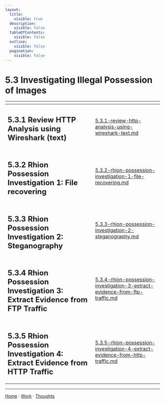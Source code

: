 ```yaml
---
layout:
  title:
    visible: true
  description:
    visible: false
  tableOfContents:
    visible: false
  outline:
    visible: false
  pagination:
    visible: false
---
```


# 5.3 Investigating Illegal Possession of Images

<table data-view="cards">
  <thead>
    <tr>
      <th></th>
      <th data-hidden data-card-target data-type="content-ref"></th>
    </tr>
  </thead>
  <tbody>
    <tr>
      <td><h2>5.3.1 Review HTTP Analysis using Wireshark (text)</h2></td>
      <td><a href="5.3.1-review-http-analysis-using-wireshark-text.md">5.3.1-review-http-analysis-using-wireshark-text.md</a></td>
    </tr>
    <tr>
      <td><h2>5.3.2 Rhion Possession Investigation 1: File recovering</h2></td>
      <td><a href="5.3.2-rhion-possession-investigation-1-file-recovering.md">5.3.2-rhion-possession-investigation-1-file-recovering.md</a></td>
    </tr>
    <tr>
      <td><h2>5.3.3 Rhion Possession Investigation 2: Steganography</h2></td>
      <td><a href="5.3.3-rhion-possession-investigation-2-steganography.md">5.3.3-rhion-possession-investigation-2-steganography.md</a></td>
    </tr>
    <tr>
      <td><h2>5.3.4 Rhion Possession Investigation 3: Extract Evidence from FTP Traffic</h2></td>
      <td><a href="5.3.4-rhion-possession-investigation-3-extract-evidence-from-ftp-traffic.md">5.3.4-rhion-possession-investigation-3-extract-evidence-from-ftp-traffic.md</a></td>
    </tr>
    <tr>
      <td><h2>5.3.5 Rhion Possession Investigation 4: Extract Evidence from HTTP Traffic</h2></td>
      <td><a href="5.3.5-rhion-possession-investigation-4-extract-evidence-from-http-traffic.md">5.3.5-rhion-possession-investigation-4-extract-evidence-from-http-traffic.md</a></td>
    </tr>
  </tbody>
</table>

***

[Home](https://sophiecchen.gitbook.io/sophie-chen) ⋅ [Work](https://sophiecchen.gitbook.io/sophie-chen/work) ⋅ [Thoughts](https://sophiecchen.gitbook.io/sophie-chen/thoughts)